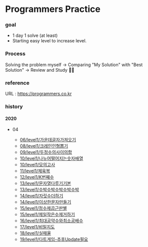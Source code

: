 Programmers Practice
====================

### goal 
 - 1 day 1 solve (at least)
 - Starting easy level to increase level.

### Process
 Solving the problem myself -> Comparing "My Solution" with "Best Solution" -> Review and Study :man_student:

### reference 
URL : https://programmers.co.kr



### history

#### 2020

- 04

  - [06/level1/가운데글자가져오기](https://github.com/tootoomaa/SolvedProgrammers/blob/master/2020/04/06:level1:가운데글자가져오기.md)
  - [08/level1/크레인인형뽑기](https://github.com/tootoomaa/SolvedProgrammers/blob//master/2020/04/08:level1:크레인인형뽑기.md)
  - [09/level1/두정수의사이의합](https://github.com/tootoomaa/SolvedProgrammers/blob/master/2020/04/09:level1:두정수의사이의합.md)
  - [10/level1/나누어떨어지는숫자배열](https://github.com/tootoomaa/SolvedProgrammers/blob/master/2020/04/10:level1:나누어떨어지는숫자배열.md)
  - [10/level1/모의고사](https://github.com/tootoomaa/SolvedProgrammers/blob/master/2020/04/10:level1:모의고사.md)
  - [11/level1/체육복](https://github.com/tootoomaa/SolvedProgrammers/blob/master/2020/04/11:level1:체육복.md)
  - [12/level1/K번째수](https://github.com/tootoomaa/SolvedProgrammers/blob/master/2020/04/12:level1:K번째수.md)
  - [13/level1/문자열다루기기본](https://github.com/tootoomaa/SolvedProgrammers/blob/master/2020/04/13:level1:문자열다루기기본.md)
  - [13/level1/수박수박수박수박수박](https://github.com/tootoomaa/SolvedProgrammers/blob/master/2020/04/13:level1:수박수박수박수박수박.md)
  - [14/level1/자릿수더하기](https://github.com/tootoomaa/SolvedProgrammers/blob/master/2020/04/14:level1:자릿수더하기.md)
  - [14/level1/이상한문자만들기](https://github.com/tootoomaa/SolvedProgrammers/blob/master/2020/04/14:level1:이상한문자만들기.md)
  - [15/level1/정수제곱근판별](https://github.com/tootoomaa/SolvedProgrammers/blob/master/2020/04/15:level1:정수제곱근판별.md)
  - [15/level1/제일작은수제거하기](https://github.com/tootoomaa/SolvedProgrammers/blob/master/2020/04/15:level1:제일작은수제거하기.md)
  - [16/level1/최대공약수와최소공배수](https://github.com/tootoomaa/SolvedProgrammers/blob/master/2020/04/16:level1:최대공약수와최소공배수.md)
  - [17/level1/비밀지도](https://github.com/tootoomaa/SolvedProgrammers/blob/master/2020/04/17:level1:비밀지도.md)
  - [18/level1/실패율](https://github.com/tootoomaa/SolvedProgrammers/blob/master/2020/04/18:level1:실패율.md)
  - [19/level1/다트게임-추후Update필요](https://github.com/tootoomaa/SolvedProgrammers/blob/master/2020/04/19:level1:다트게임-Update.md)
  

